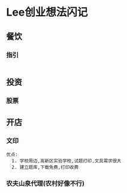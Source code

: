 # Lee创业想法闪记
## 餐饮
  ### 指引
  ```
  
  ```

## 投资
  ### 股票
  
## 开店
  ### 文印
    优点:
      1. 学校周边,高新区实验学校,试题打印,文具需求很大
      2. 建立题库,下载免费,打印收费
  ### 农夫山泉代理(农村好像不行)
